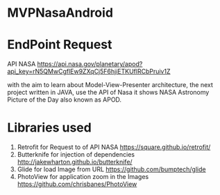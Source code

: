 # MVPNasaAndroid

# EndPoint Request
API NASA
https://api.nasa.gov/planetary/apod?api_key=rN5QMwCgflEw9ZXqCj5F6hjiETKUflRCbPruiv1Z


with the aim to learn about Model-View-Presenter architecture, the next project written in JAVA, use the API of Nasa it shows NASA Astronomy Picture of the Day also known as APOD.

# Libraries used

1. Retrofit for Request to of API NASA https://square.github.io/retrofit/
2. Butterknife for injection of dependencies  http://jakewharton.github.io/butterknife/
3. Glide for load Image from URL https://github.com/bumptech/glide
4. PhotoView for application zoom in the Images https://github.com/chrisbanes/PhotoView
